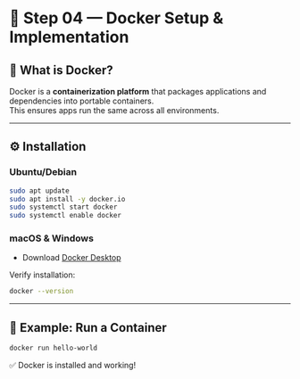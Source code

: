 # 🐳 Step 04 — Docker Setup & Implementation  

## 📌 What is Docker?  
Docker is a **containerization platform** that packages applications and dependencies into portable containers.  
This ensures apps run the same across all environments.  

---

## ⚙️ Installation  

### Ubuntu/Debian  
```bash
sudo apt update
sudo apt install -y docker.io
sudo systemctl start docker
sudo systemctl enable docker
```

### macOS & Windows  
- Download [Docker Desktop](https://www.docker.com/products/docker-desktop)  

Verify installation:  
```bash
docker --version
```

---

## 📝 Example: Run a Container  
```bash
docker run hello-world
```

✅ Docker is installed and working!  
